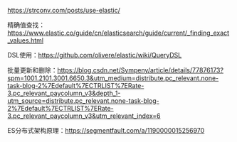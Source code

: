 https://strconv.com/posts/use-elastic/

精确值查找：https://www.elastic.co/guide/cn/elasticsearch/guide/current/_finding_exact_values.html

DSL使用：https://github.com/olivere/elastic/wiki/QueryDSL

批量更新和删除：https://blog.csdn.net/Sympeny/article/details/77876173?spm=1001.2101.3001.6650.3&utm_medium=distribute.pc_relevant.none-task-blog-2%7Edefault%7ECTRLIST%7ERate-3.pc_relevant_paycolumn_v3&depth_1-utm_source=distribute.pc_relevant.none-task-blog-2%7Edefault%7ECTRLIST%7ERate-3.pc_relevant_paycolumn_v3&utm_relevant_index=6

ES分布式架构原理：https://segmentfault.com/a/1190000015256970

